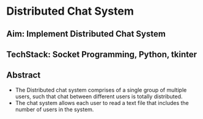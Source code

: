 # Distributed Chat System
## Aim: Implement Distributed Chat System
## TechStack: Socket Programming, Python, tkinter
## Abstract
* The Distributed chat system comprises of a single group of multiple users, such that chat between different users is totally distributed. 
* The chat system allows each user to read a  text file that includes the number of users in the system.
